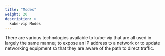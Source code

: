 ```yaml
---
title: "Modes"
weight: 20
description: >
  kube-vip Modes
---
```


There are various technologies available to kube-vip that are all used in largely the same manner, to expose an IP address to a network or to update networking equipment so that they are aware of the path to direct traffic.
